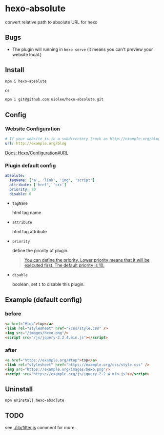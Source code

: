 # hexo-absolute

convert relative path to absolute URL for hexo

## Bugs

- The plugin will running in `hexo serve` (it means you can't preview your website local.)

## Install

```bash
npm i hexo-absolute
```

or

```bash
npm i git@github.com:uiolee/hexo-absolute.git
```

## Config

### Website Configuration

```yaml
# If your website is in a subdirectory (such as http://example.org/blog) set url to http://example.org/blog and set root to /blog/.
url: http://example.org/blog
```

[Docs: Hexo/Configuration#URL](https://hexo.io/docs/configuration#URL)

### Plugin default config

```yaml
absolute:
  tagName: ['a', 'link', 'img', 'script']
  attribute: ['href', 'src']
  priority: 20
  disable: 0
```

- `tagName`

    html tag name

- `attribute`

    html tag attribute

- `priority`

    define the priority of plugin.

    >[You can define the priority. Lower priority means that it will be executed first. The default priority is 10.](https://hexo.io/api/filter.html#Synopsis)

- `disable`

    boolean, set `1` to disable this plugin.

## Example (default config)

### before

```html
<a href="#top">top</a>
<link rel="stylesheet" href="/css/style.css" />
<img src="/images/hexo.png"/>
<script src="/js/jquery-2.2.4.min.js"></script>
```

### after

```html
<a href="https://example.org/#top">top</a>
<link rel="stylesheet" href="https://example.org/css/style.css" />
<img src="https://example.org/images/hexo.png"/>
<script src="https://example.org/js/jquery-2.2.4.min.js"></script>
```

## Uninstall

```bash
npm uninstall hexo-absolute
```

## TODO

see [./lib/filter.js](./lib/filter.js) comment for more.
